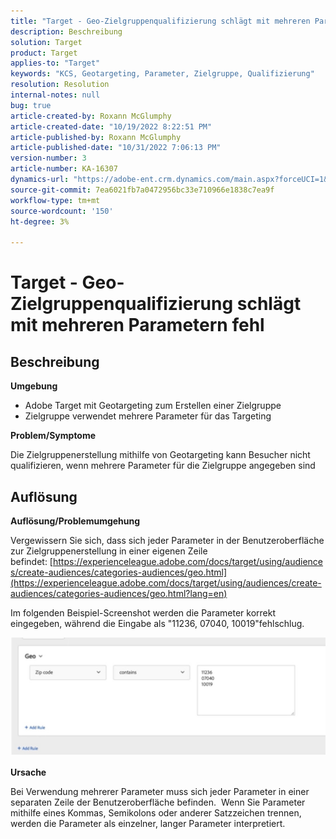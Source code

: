 ```yaml
---
title: "Target - Geo-Zielgruppenqualifizierung schlägt mit mehreren Parametern fehl"
description: Beschreibung
solution: Target
product: Target
applies-to: "Target"
keywords: "KCS, Geotargeting, Parameter, Zielgruppe, Qualifizierung"
resolution: Resolution
internal-notes: null
bug: true
article-created-by: Roxann McGlumphy
article-created-date: "10/19/2022 8:22:51 PM"
article-published-by: Roxann McGlumphy
article-published-date: "10/31/2022 7:06:13 PM"
version-number: 3
article-number: KA-16307
dynamics-url: "https://adobe-ent.crm.dynamics.com/main.aspx?forceUCI=1&pagetype=entityrecord&etn=knowledgearticle&id=1c1274c8-eb4f-ed11-bba2-00224808679b"
source-git-commit: 7ea6021fb7a0472956bc33e710966e1838c7ea9f
workflow-type: tm+mt
source-wordcount: '150'
ht-degree: 3%

---
```


# Target - Geo-Zielgruppenqualifizierung schlägt mit mehreren Parametern fehl

## Beschreibung


<b>Umgebung</b>

- Adobe Target mit Geotargeting zum Erstellen einer Zielgruppe
- Zielgruppe verwendet mehrere Parameter für das Targeting


<b>Problem/Symptome</b>

Die Zielgruppenerstellung mithilfe von Geotargeting kann Besucher nicht qualifizieren, wenn mehrere Parameter für die Zielgruppe angegeben sind




## Auflösung


<b>Auflösung/Problemumgehung</b>

Vergewissern Sie sich, dass sich jeder Parameter in der Benutzeroberfläche zur Zielgruppenerstellung in einer eigenen Zeile befindet: [https://experienceleague.adobe.com/docs/target/using/audiences/create-audiences/categories-audiences/geo.html](https://experienceleague.adobe.com/docs/target/using/audiences/create-audiences/categories-audiences/geo.html?lang=en)

Im folgenden Beispiel-Screenshot werden die Parameter korrekt eingegeben, während die Eingabe als &quot;11236, 07040, 10019&quot;fehlschlug.

![](assets/e6a271f9-4e59-ed11-9561-6045bd006e5a.png)

<b>Ursache</b>

Bei Verwendung mehrerer Parameter muss sich jeder Parameter in einer separaten Zeile der Benutzeroberfläche befinden.  Wenn Sie Parameter mithilfe eines Kommas, Semikolons oder anderer Satzzeichen trennen, werden die Parameter als einzelner, langer Parameter interpretiert.
